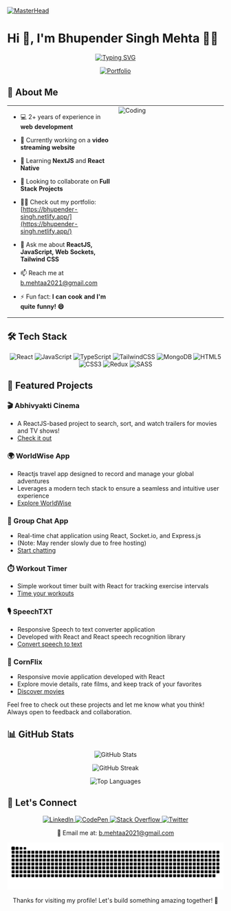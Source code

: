 [![MasterHead](https://camo.githubusercontent.com/4c3fd71b359cd5dfadc21247cde8f16ecbe5d41db8ac79ef28e3091ab02a8bef/68747470733a2f2f6d69722d73332d63646e2d63662e626568616e63652e6e65742f70726f6a6563745f6d6f64756c65732f6d61785f313230302f3831626234623136353638343031392e363430623630333864313333652e676966)](https://bhupender-singh.netlify.app/)

# Hi 👋, I'm Bhupender Singh Mehta 🧑‍💻

<div align="center">
  <a href="https://git.io/typing-svg">
    <img src="https://readme-typing-svg.herokuapp.com?font=Fira+Code&pause=1000&width=435&lines=Passionate+Full+Stack+Developer;2%2B+Years+of+Web+Development+Experience;Always+learning+new+technologies" alt="Typing SVG" />
  </a>
</div>

<p align="center">
  <a href="https://bhupender-singh.netlify.app/" target="_blank">
    <img src="https://img.shields.io/badge/Portfolio-FF5722?style=for-the-badge&logo=todoist&logoColor=white" alt="Portfolio" />
  </a>
</p>

 ## 🚀 About Me

<table>
  <tr>
    <td valign="top" width="50%">

- 💻 2+ years of experience in **web development**
- 🔭 Currently working on a **video streaming website**
- 🌱 Learning **NextJS** and **React Native**
- 👯 Looking to collaborate on **Full Stack Projects**
- 👨‍💻 Check out my portfolio: [https://bhupender-singh.netlify.app/](https://bhupender-singh.netlify.app/)
- 💬 Ask me about **ReactJS, JavaScript, Web Sockets, Tailwind CSS**
- 📫 Reach me at [b.mehtaa2021@gmail.com](mailto:b.mehtaa2021@gmail.com)
- ⚡ Fun fact: **I can cook and I'm quite funny! 😄**

    </td>
    <td valign="top" width="50%">
      <img src="https://miro.medium.com/v2/resize:fit:828/format:webp/1*zVnWJtyGOX_kUIDm6ccCfQ.gif" alt="Coding" width="100%">
    </td>
  </tr>
</table>

## 🛠️ Tech Stack

<p align="center">
  <img src="https://img.shields.io/badge/react-%2320232a.svg?style=for-the-badge&logo=react&logoColor=%2361DAFB" alt="React">
  <img src="https://img.shields.io/badge/javascript-%23323330.svg?style=for-the-badge&logo=javascript&logoColor=%23F7DF1E" alt="JavaScript">
  <img src="https://img.shields.io/badge/typescript-%23007ACC.svg?style=for-the-badge&logo=typescript&logoColor=white" alt="TypeScript">
  <img src="https://img.shields.io/badge/tailwindcss-%2338B2AC.svg?style=for-the-badge&logo=tailwind-css&logoColor=white" alt="TailwindCSS">
  <img src="https://img.shields.io/badge/MongoDB-%234ea94b.svg?style=for-the-badge&logo=mongodb&logoColor=white" alt="MongoDB">
  <img src="https://img.shields.io/badge/html5-%23E34F26.svg?style=for-the-badge&logo=html5&logoColor=white" alt="HTML5">
  <img src="https://img.shields.io/badge/css3-%231572B6.svg?style=for-the-badge&logo=css3&logoColor=white" alt="CSS3">
  <img src="https://img.shields.io/badge/redux-%23593d88.svg?style=for-the-badge&logo=redux&logoColor=white" alt="Redux">
  <img src="https://img.shields.io/badge/SASS-hotpink.svg?style=for-the-badge&logo=SASS&logoColor=white" alt="SASS">
</p>

## 🚀 Featured Projects

### 🎬 Abhivyakti Cinema
- A ReactJS-based project to search, sort, and watch trailers for movies and TV shows!
- [Check it out](https://abhivyakti-cinema.vercel.app/)

### 🌍 WorldWise App
- Reactjs travel app designed to record and manage your global adventures
- Leverages a modern tech stack to ensure a seamless and intuitive user experience
- [Explore WorldWise](https://world-wise-teal-seven.vercel.app/)

### 💬 Group Chat App
- Real-time chat application using React, Socket.io, and Express.js
- (Note: May render slowly due to free hosting)
- [Start chatting](https://chat-app-five-teal.vercel.app/)

### ⏱️ Workout Timer
- Simple workout timer built with React for tracking exercise intervals
- [Time your workouts](https://workout-timer-xi.vercel.app/)

### 🎙️ SpeechTXT
- Responsive Speech to text converter application 
- Developed with React and React speech recognition library
- [Convert speech to text](https://speech-txt-neon.vercel.app/)

### 🍿 CornFlix
- Responsive movie application developed with React
- Explore movie details, rate films, and keep track of your favorites
- [Discover movies](https://corn-flix.vercel.app/)

Feel free to check out these projects and let me know what you think! Always open to feedback and collaboration.

## 📊 GitHub Stats

<p align="center">
  <img src="https://github-readme-stats.vercel.app/api?username=bhupender2&show_icons=true&theme=radical" alt="GitHub Stats" />
</p>

<p align="center">
  <img src="https://github-readme-streak-stats.herokuapp.com/?user=bhupender2&theme=radical" alt="GitHub Streak" />
</p>

<p align="center">
  <img src="https://github-readme-stats.vercel.app/api/top-langs/?username=bhupender2&layout=compact&theme=radical" alt="Top Languages" />
</p>

## 🤝 Let's Connect

<p align="center">
  <a href="https://www.linkedin.com/in/bhupender-mehta-661331226" target="_blank">
    <img src="https://img.shields.io/badge/linkedin-%230077B5.svg?style=for-the-badge&logo=linkedin&logoColor=white" alt="LinkedIn">
  </a>
  <a href="https://codepen.io/bhupender2/" target="_blank">
    <img src="https://img.shields.io/badge/Codepen-000000?style=for-the-badge&logo=codepen&logoColor=white" alt="CodePen">
  </a>
  <a href="https://stackoverflow.com/users/20897994/bhupender-singh-mehta" target="_blank">
    <img src="https://img.shields.io/badge/-Stackoverflow-FE7A16?style=for-the-badge&logo=stack-overflow&logoColor=white" alt="Stack Overflow">
  </a>
  <a href="https://x.com/Bhupender_Codes" target="_blank">
    <img src="https://img.shields.io/badge/X-1DA1F2?style=for-the-badge&logo=twitter&logoColor=white" alt="Twitter">
  </a>
</p>

<p align="center">
  📧 Email me at: <a href="mailto:b.mehtaa2021@gmail.com">b.mehtaa2021@gmail.com</a>
</p>

<div align="center">
  <img src="https://github.com/Platane/snk/raw/output/github-contribution-grid-snake.svg" alt="GitHub Contribution Snake">
</div>

<p align="center">
  Thanks for visiting my profile! Let's build something amazing together! 🚀
</p>
